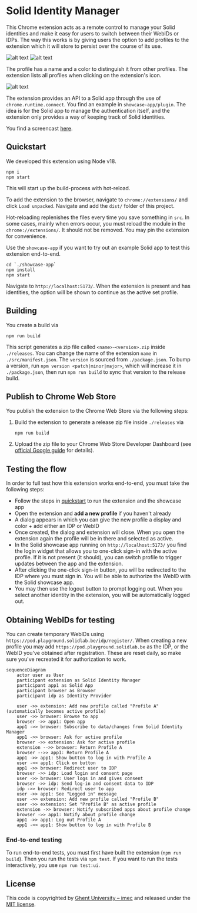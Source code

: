 # Solid Identity Manager

This Chrome extension acts as a remote control to manage your Solid identities and
make it easy for users to switch between their WebIDs or IDPs.
The way this works is by giving users the option to add profiles to the extension which
it will store to persist over the course of its use.

![alt text](./screenshots/create-profile.png)
![alt text](./screenshots/profile.png)

The profile has a name and
a color to distinguish it from other profiles.
The extension lists all profiles when clicking on the extension's icon.

![alt text](./screenshots/popup.png)

The extension provides an API to a Solid app through the use of `chrome.runtime.connect`.
You find an example in `showcase-app/plugin`.
The idea is for the Solid app to manage the authentication itself, and
the extension only provides a way of keeping track of Solid identities.

You find a screencast [here](https://cloud.ilabt.imec.be/index.php/s/9C63HqJmZiJj4e5).

## Quickstart

We developed this extension using Node v18.

```shell
npm i
npm start
```

This will start up the build-process with hot-reload.

To add the extension to the browser, navigate to `chrome://extensions/` and click `Load unpacked`.
Navigate and add the `dist/` folder of this project.

Hot-reloading replenishes the files every time you save something in `src`.
In some cases, mainly when errors occur, you must reload the module in the `chrome://extensions/`.
It should not be removed. You may pin the extension for convenience.

Use the `showcase-app` if you want to try out an example Solid app to test this extension end-to-end.

```shell
cd `./showcase-app`
npm install
npm start
```

Navigate to `http://localhost:5173/`.
When the extension is present and has identities,
the option will be shown to continue as the active set profile.

## Building

You create a build via

```shell
npm run build
```

This script generates a zip file  called `<name>-<version>.zip` inside `./releases`.
You can change the name of the extension `name` in `./src/manifest.json`.
The `version` is sourced from `./package.json`.
To bump a version, run `npm version <patch|minor|major>`, which will increase it in `./package.json`, then run
`npm run build` to sync that version to the release build.

## Publish to Chrome Web Store

You publish the extension to the Chrome Web Store via the following steps:

1. Build the extension to generate a release zip file inside `./releases` via

   ```shell
   npm run build
   ```

2. Upload the zip file to your Chrome Web Store Developer Dashboard
(see [official Google guide](https://developer.chrome.com/docs/webstore) for details).

## Testing the flow

In order to full test how this extension works end-to-end, you must take the following steps:

- Follow the steps in [quickstart](#quickstart) to run the extension and the showcase app
- Open the extension and **add a new profile** if you haven't already
- A dialog appears in which you can give the new profile a display and color + add either an IDP or WebID
- Once created, the dialog and extension will close.
When you open the extension again the profile will be in there and selected as active.
- In the Solid showcase app running on `http://localhost:5173/` you find the login widget that
allows you to one-click sign-in with the active profile.
If it is not present (it should),
you can switch profile to trigger updates between the app and the extension.
- After clicking the one-click sign-in button,
you will be redirected to the IDP where you must sign in.
You will be able to authorize the WebID with the Solid showcase app.
- You may then use the logout button to prompt logging out.
When you select another identity in the extension,
you will be automatically logged out.

## Obtaining WebIDs for testing

You can create temporary WebIDs using `https://pod.playground.solidlab.be/idp/register/`.
When creating a new profile you may add `https://pod.playground.solidlab.be` as the IDP, or
the WebID you've obtained after registration.
These are reset daily, so make sure you've recreated it for authorization to work.

```mermaid
sequenceDiagram
    actor user as User
    participant extension as Solid Identity Manager
    participant app1 as Solid App
    participant browser as Browser
    participant idp as Identity Provider

    user ->> extension: Add new profile called "Profile A" (automatically becomes active profile)
    user ->> browser: Browse to app
    browser ->> app1: Open app
    app1 ->> browser: Subscribe to data/changes from Solid Identity Manager
    app1 ->> browser: Ask for active profile
    browser ->> extension: Ask for active profile
    extension -->> browser: Return Profile A
    browser -->> app1: Return Profile A
    app1 ->> app1: Show button to log in with Profile A
    user ->> app1: Click on button
    app1 ->> browser: Redirect user to IDP
    browser ->> idp: Load login and consent page
    user ->> browser: User logs in and gives consent
    browser ->> idp: Send log-in and consent data to IDP
    idp ->> browser: Redirect user to app
    user ->> app1: See "Logged in" message
    user ->> extension: Add new profile called "Profile B"
    user ->> extension: Set "Profile B" as active profile
    extension ->> browser: Notify subscribed apps about profile change
    browser ->> app1: Notify about profile change
    app1 ->> app1: Log out Profile A
    app1 ->> app1: Show button to log in with Profile B
```

### End-to-end testing

To run end-to-end tests, you must first have built the extension (`npm run build`).
Then you run the tests via `npm test`.
If you want to run the tests interactively, you use `npm run test:ui`.

## License

This code is copyrighted by [Ghent University – imec](http://idlab.ugent.be/) and
released under the [MIT license](http://opensource.org/licenses/MIT).

